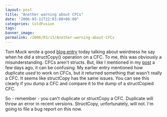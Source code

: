 ```yaml
---
layout: post
title: "Another warning about CFCs"
date: "2006-03-11T22:03:00+06:00"
categories: ColdFusion 
tags: 
banner_image: 
permalink: /2006/03/11/Another-warning-about-CFCs
---
```


Tom Muck wrote a good <a href="http://www.tom-muck.com/blog/index.cfm?newsid=128">blog entry</a> today talking about weirdness he say when he did a structCopy() operation on a CFC. To me, this was obviously a misunderstanding. CFCs aren't structs. But, like I mentioned in my <a href="http://ray.camdenfamily.com/index.cfm/2006/3/8/Reminder-on-duping-CFCs">post</a> a few days ago, it can be confusing. My earlier entry mentioned how duplicate <i>used</i> to work on CFCs, but it returned something that wasn't really a CFC. It seems like structCopy has the same issues. You can see this clearly if you dump a CFC and compare it to the dump of a structCopied CFC.

So - remember - you can't duplicate or structCopy a CFC. Duplicate will throw an error in recent versions. StructCopy, unfortunately, will not. I'm going to file a bug report on this now.